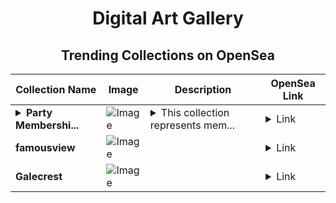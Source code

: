 <div align="center">

# Digital Art Gallery

## Trending Collections on OpenSea

| Collection Name                       | Image                                                                                     | Description                       | OpenSea Link                                                                                          |
|---------------------------------------|-------------------------------------------------------------------------------------------|-----------------------------------|--------------------------------------------------------------------------------------------------------|
| **<details><summary>Party Membershi...</summary>Party Memberships: Clever Rogue</details>** | ![Image](https://i.seadn.io/s/raw/files/d927d3099257832e7e94bc703b32b1e5.png?w=500&auto=format?w=200&auto=format) | <details><summary>This collection represents mem...</summary>This collection represents memberships in the following Party: Clever Rogue. Head to https://base.party.app/party/0xe73c30dcf39ab4d1869376afd3c5d4878507721b to view the Party's latest activity.</details> | <details><summary>Link</summary>[Party Memberships: Clever Rogue](https://opensea.io/collection/party-memberships-clever-rogue)</details> |
| **famousview** | ![Image](https://i.seadn.io/s/raw/files/6dbe3aa795f76bf0c03d40b610196ebd.png?w=500&auto=format?w=200&auto=format) |  | <details><summary>Link</summary>[famousview](https://opensea.io/collection/famousview)</details> |
| **Galecrest** | ![Image](https://i.seadn.io/s/raw/files/226cae4b3177bee4691a5566a8eaba46.png?w=500&auto=format?w=200&auto=format) |  | <details><summary>Link</summary>[Galecrest](https://opensea.io/collection/galecrest-1)</details> |

</div>